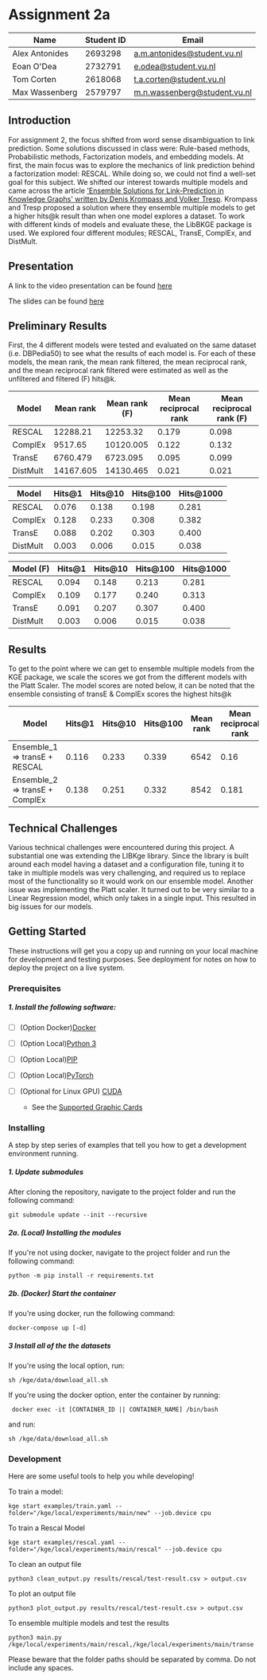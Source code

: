 # Assignment 2a

| Name           | Student ID | Email                        |
|----------------|------------|------------------------------|
| Alex Antonides | 2693298    | a.m.antonides@student.vu.nl  |
| Eoan O'Dea     | 2732791    | e.odea@student.vu.nl         |
| Tom Corten     | 2618068    | t.a.corten@student.vu.nl     |
| Max Wassenberg | 2579797    | m.n.wassenberg@student.vu.nl |

## Introduction
For assignment 2, the focus shifted from word sense disambiguation to link prediction. Some solutions discussed in class were: Rule-based methods, Probabilistic methods, Factorization models, and embedding models. At first, the main focus was to explore the mechanics of link prediction behind a factorization model: RESCAL. While doing so, we could not find a well-set goal for this subject. We shifted our interest towards multiple models and came across the article ['Ensemble Solutions for Link-Prediction in Knowledge Graphs' written by Denis Krompass and Volker Tresp](https://www.dbs.ifi.lmu.de/~krompass/papers/EnsembleSolutionsForLinkPredictionInKnowledgeGraphs.pdf). Krompass and Tresp proposed a solution where they ensemble multiple models to get a higher hits@k result than when one model explores a dataset. To work with different kinds of models and evaluate these, the LibBKGE package is used. We explored four different modules; RESCAL, TransE, ComplEx, and DistMult. 

## Presentation
A link to the video presentation can  be found [here](https://drive.google.com/file/d/1mWAZYNQ_yzKKdBIg9XUNrkPymFYND3ZQ/view?usp=sharing)

The slides can be found [here](https://docs.google.com/presentation/d/1s9s1EzEbkrOIU08EVfn_SHhAVYLJG9PAwf1koqzckOg/edit#slide=id.p)

## Preliminary Results

First, the 4 different models were tested and evaluated on the same dataset (i.e. DBPedia50) to see what the results of each model is. For each of these models, the mean rank, the mean rank filtered, the mean reciprocal rank, and the mean reciprocal rank filtered were estimated as well as the unfiltered and filtered (F) hits@k.

| Model    | Mean rank | Mean rank (F) | Mean reciprocal rank | Mean reciprocal rank (F)|
|----------|-----------|---------------|----------------------|-------------------------|
| RESCAL   | 12288.21  | 12253.32      | 0.179                | 0.098                   |
| ComplEx  | 9517.65   | 10120.005     | 0.122                | 0.132                   |
| TransE   | 6760.479  | 6723.095      | 0.095                | 0.099                   |
| DistMult | 14167.605 | 14130.465     | 0.021                | 0.021                   |

| Model    | Hits@1 | Hits@10 | Hits@100 | Hits@1000 |
|----------|--------|---------|----------|-----------|
| RESCAL   | 0.076  | 0.138   | 0.198    | 0.281     |
| ComplEx  | 0.128  | 0.233   | 0.308    | 0.382     |
| TransE   | 0.088  | 0.202   | 0.303    | 0.400     |
| DistMult | 0.003  | 0.006   | 0.015    | 0.038     |

| Model (F)| Hits@1 | Hits@10 | Hits@100 | Hits@1000 |
|----------|--------|---------|----------|-----------|
| RESCAL   | 0.094  | 0.148   | 0.213    | 0.281     |
| ComplEx  | 0.109  | 0.177   | 0.240    | 0.313     |
| TransE   | 0.091  | 0.207   | 0.307    | 0.400     |
| DistMult | 0.003  | 0.006   | 0.015    | 0.038     |

## Results

To get to the point where we can get to ensemble multiple models from the KGE package, we scale the scores we got from the different models with the Platt Scaler. The model scores are noted below, it can be noted that the ensemble consisting of transE & ComplEx scores the highest hits@k


| Model                          | Hits@1 | Hits@10 | Hits@100 | Mean rank | Mean reciprocal rank |
|--------------------------------|--------|---------|----------|-----------|----------------------|
| Ensemble_1 => transE + RESCAL  | 0.116  | 0.233   | 0.339    | 6542      | 0.16                 |
| Ensemble_2 => transE + ComplEx | 0.138  | 0.251   | 0.332    | 8542      | 0.181                |



## Technical Challenges

Various technical challenges were encountered during this project. A substantial one was extending the LIBKge library. Since the library is built around each model having a dataset and a configuration file, tuning it to take in multiple models was very challenging, and required us to replace most of the functionality so it would work on our ensemble model. Another issue was implementing the Platt scaler. It turned out to be very similar to a Linear Regression model, which only takes in a single input. This resulted in big issues for our models.

## Getting Started

These instructions will get you a copy up and running on your local machine for development and testing purposes. See deployment for notes on how to deploy the project on a live system.

### Prerequisites
##### 1. Install the following software:
- [ ] (Option Docker)[Docker](https://www.docker.com/)

- [ ] (Option Local)[Python 3](https://www.python.corg/)
- [ ] (Option Local)[PIP](https://pip.pypa.io/en/stable/cli/pip_install/)
- [ ] (Option Local)[PyTorch](https://pytorch.org/)
  
- [ ] (Optional for Linux GPU) [CUDA](https://developer.nvidia.com/cuda-downloads)
  * See the [Supported Graphic Cards](https://developer.nvidia.com/cuda-gpus)

### Installing
A step by step series of examples that tell you how to get a development environment running.

##### 1. Update submodules
After cloning the repository, navigate to the project folder and run the following command: 
```console   
git submodule update --init --recursive
```

##### 2a. (Local) Installing the modules
If you're not using docker, navigate to the project folder and run the following command: 
```console   
python -m pip install -r requirements.txt
```

##### 2b. (Docker) Start the container
If you're using docker, run the following command:
```console   
docker-compose up [-d]
```

##### 3 Install all of the the datasets
If you're using the local option, run:
```
sh /kge/data/download_all.sh
```

If you're using the docker option, enter the container by running:

```
 docker exec -it [CONTAINER_ID || CONTAINER_NAME] /bin/bash 
```

and run:
```
sh /kge/data/download_all.sh
```
### Development
Here are some useful tools to help you while developing!

To train a model:
```
kge start examples/train.yaml --folder="/kge/local/experiments/main/new" --job.device cpu 
```

To train a Rescal Model
```
kge start examples/rescal.yaml --folder="/kge/local/experiments/main/rescal" --job.device cpu 
```

To clean an output file
```
python3 clean_output.py results/rescal/test-result.csv > output.csv
```

To plot an output file
```
python3 plot_output.py results/rescal/test-result.csv > output.csv
```

To ensemble multiple models and test the results
```
python3 main.py /kge/local/experiments/main/rescal,/kge/local/experiments/main/transe
```
Please beware that the folder paths should be separated by comma. Do not include any spaces.

